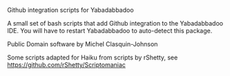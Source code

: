 Github integration scripts for Yabadabbadoo

A small set of bash scripts that add Github integration to the Yabadabbadoo IDE. You will have to restart Yabadabbadoo to auto-detect this package.

Public Domain software by Michel Clasquin-Johnson

Some scripts adapted for Haiku from scripts by rShetty, see https://github.com/rShetty/Scriptomaniac


